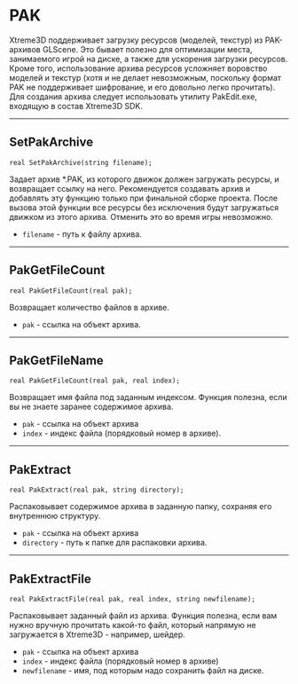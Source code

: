 # PAK

Xtreme3D поддерживает загрузку ресурсов (моделей, текстур) из PAK-архивов GLScene. Это бывает полезно для оптимизации места, занимаемого игрой на диске, а также для ускорения загрузки ресурсов. Кроме того, использование архива ресурсов усложняет воровство моделей и текстур (хотя и не делает невозможным, поскольку формат PAK не поддерживает шифрование, и его довольно легко прочитать). Для создания архива следует использовать утилиту PakEdit.exe, входящую в состав Xtreme3D SDK.

---
## SetPakArchive

`real SetPakArchive(string filename);`

Задает архив *.PAK, из которого движок должен загружать ресурсы, и возвращает ссылку на него. Рекомендуется создавать архив и добавлять эту функцию только при финальной сборке проекта. После вызова этой функции все ресурсы без исключения будут загружаться движком из этого архива. Отменить это во время игры невозможно.
- `filename` - путь к файлу архива.

---
## PakGetFileCount

`real PakGetFileCount(real pak);`

Возвращает количество файлов в архиве.
- `pak` - ссылка на объект архива.

---
## PakGetFileName

`real PakGetFileCount(real pak, real index);`

Возвращает имя файла под заданным индексом. Функция полезна, если вы не знаете заранее содержимое архива.
- `pak` - ссылка на объект архива
- `index` - индекс файла (порядковый номер в архиве).

---
## PakExtract

`real PakExtract(real pak, string directory);`

Распаковывает содержимое архива в заданную папку, сохраняя его внутреннюю структуру.
- `pak` - ссылка на объект архива
- `directory` - путь к папке для распаковки архива.

---
## PakExtractFile

`real PakExtractFile(real pak, real index, string newfilename);`

Распаковывает заданный файл из архива. Функция полезна, если вам нужно вручную прочитать какой-то файл, который напрямую не загружается в Xtreme3D - например, шейдер. 
- `pak` - ссылка на объект архива
- `index` - индекс файла (порядковый номер в архиве)
- `newfilename` - имя, под которым надо сохранить файл на диске.
